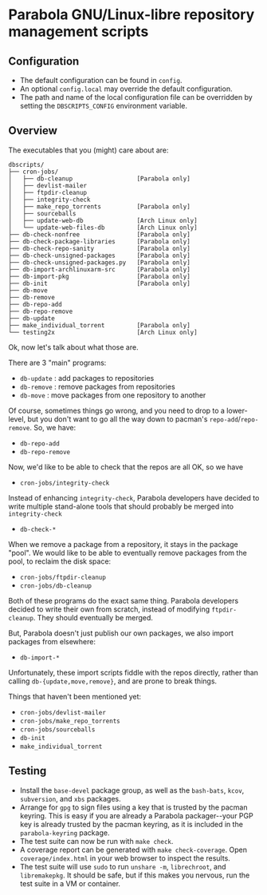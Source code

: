 # Parabola GNU/Linux-libre repository management scripts
## Configuration
* The default configuration can be found in `config`.
* An optional `config.local` may override the default configuration.
* The path and name of the local configuration file can be overridden
  by setting the `DBSCRIPTS_CONFIG` environment variable.
## Overview
The executables that you (might) care about are:

    dbscripts/
    ├── cron-jobs/
    │   ├── db-cleanup                  [Parabola only]
    │   ├── devlist-mailer
    │   ├── ftpdir-cleanup
    │   ├── integrity-check
    │   ├── make_repo_torrents          [Parabola only]
    │   ├── sourceballs
    │   ├── update-web-db               [Arch Linux only]
    │   └── update-web-files-db         [Arch Linux only]
    ├── db-check-nonfree                [Parabola only]
    ├── db-check-package-libraries      [Parabola only]
    ├── db-check-repo-sanity            [Parabola only]
    ├── db-check-unsigned-packages      [Parabola only]
    ├── db-check-unsigned-packages.py   [Parabola only]
    ├── db-import-archlinuxarm-src      [Parabola only]
    ├── db-import-pkg                   [Parabola only]
    ├── db-init                         [Parabola only]
    ├── db-move
    ├── db-remove
    ├── db-repo-add
    ├── db-repo-remove
    ├── db-update
    ├── make_individual_torrent         [Parabola only]
    └── testing2x                       [Arch Linux only]

Ok, now let's talk about what those are.

There are 3 "main" programs:

 - `db-update` : add packages to repositories
 - `db-remove` : remove packages from repositories
 - `db-move`   : move packages from one repository to another

Of course, sometimes things go wrong, and you need to drop to a
lower-level, but you don't want to go all the way down to pacman's
`repo-add`/`repo-remove`.  So, we have:

 - `db-repo-add`
 - `db-repo-remove`

Now, we'd like to be able to check that the repos are all OK, so we
have

 - `cron-jobs/integrity-check`

Instead of enhancing `integrity-check`, Parabola developers have
decided to write multiple stand-alone tools that should probably be
merged into `integrity-check`

 - `db-check-*`

When we remove a package from a repository, it stays in the package
"pool".  We would like to be able to eventually remove packages from
the pool, to reclaim the disk space:

 - `cron-jobs/ftpdir-cleanup`
 - `cron-jobs/db-cleanup`

Both of these programs do the exact same thing.  Parabola developers
decided to write their own from scratch, instead of modifying
`ftpdir-cleanup`.  They should eventually be merged.

But, Parabola doesn't just publish our own packages, we also import
packages from elsewhere:

 - `db-import-*`

Unfortunately, these import scripts fiddle with the repos directly,
rather than calling `db-{update,move,remove}`, and are prone to break
things.

Things that haven't been mentioned yet:

 - `cron-jobs/devlist-mailer`
 - `cron-jobs/make_repo_torrents`
 - `cron-jobs/sourceballs`
 - `db-init`
 - `make_individual_torrent`
## Testing
* Install the `base-devel` package group, as well as the `bash-bats`,
  `kcov`, `subversion`, and `xbs` packages.
* Arrange for `gpg` to sign files using a key that is trusted by the
  pacman keyring.  This is easy if you are already a Parabola
  packager--your PGP key is already trusted by the pacman keyring, as
  it is included in the `parabola-keyring` package.
* The test suite can now be run with `make check`.
* A coverage report can be generated with `make check-coverage`. Open
  `coverage/index.html` in your web browser to inspect the results.
* The test suite will use `sudo` to run `unshare -m`, `librechroot`,
  and `libremakepkg`.  It should be safe, but if this makes you
  nervous, run the test suite in a VM or container.
